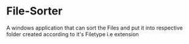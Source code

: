 # File-Sorter
A windows application that can sort the Files and put it into respective folder created according to it's Filetype i.e extension
